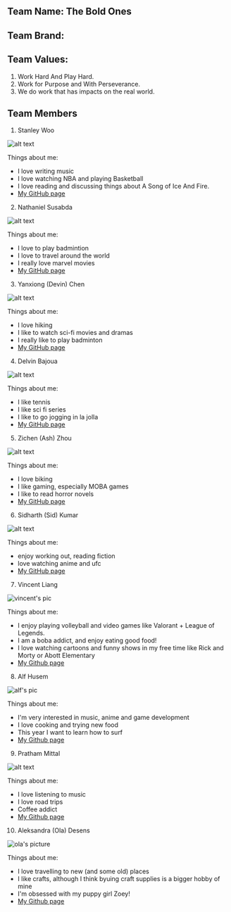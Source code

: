## Team Name: The Bold Ones


## Team Brand:


## Team Values:
1. Work Hard And Play Hard.
2. Work for Purpose and With Perseverance.
3. We do work that has impacts on the real world.



## **Team Members**
1. Stanley Woo

![alt text](stanley.jpeg)

Things about me:
- I love writing music
- I love watching NBA and playing Basketball
- I love reading and discussing things about A Song of Ice And Fire.
- [My GitHub page](https://github.com/stanley-woo)

2. Nathaniel Susabda

![alt text](nathan.JPG)

Things about me:
- I love to play badmintion
- I love to travel around the world
- I really love marvel movies
- [My GitHub page](https://github.com/nathanielsusabda)

3. Yanxiong (Devin) Chen

![alt text](devin.jpg)

Things about me:
- I love hiking
- I like to watch sci-fi movies and dramas
- I really like to play badminton
- [My GitHub page](https://github.com/DevinChen02)

4. Delvin Bajoua

 ![alt text](delvinphoto.jpg)
 
Things about me:
- I like tennis
- I like sci fi series 
- I like to go jogging in la jolla
- [My GitHub page](https://github.com/dbajoua)

5. Zichen (Ash) Zhou

 ![alt text](zichenZhou.jpg)
 
Things about me:
- I love biking
- I like gaming, especially MOBA games
- I like to read horror novels
- [My GitHub page](https://github.com/ASHZHOU02)

6. Sidharth (Sid) Kumar

![alt text](sid.png)

Things about me:
- enjoy working out, reading fiction
- love watching anime and ufc
- [My GitHub page](https://github.com/argonautica)

7. Vincent Liang

![vincent's pic](vin.jpg)

Things about me:
- I enjoy playing volleyball and video games like Valorant + League of Legends.
- I am a boba addict, and enjoy eating good food!
- I love watching cartoons and funny shows in my free time like Rick and Morty or Abott Elementary
- [My Github page](https://github.com/v1liang)

8. Alf Husem

![alf's pic](alf.jpg)

Things about me:
- I'm very interested in music, anime and game development
- I love cooking and trying new food
- This year I want to learn how to surf
- [My Github page](https://github.com/alfhusem)

9. Pratham Mittal

![alt text](prathamMittal.png)

Things about me:
- I love listening to music
- I love road trips
- Coffee addict
- [My Github page](https://github.com/pratham7554)

10. Aleksandra (Ola) Desens

![ola's picture](ola.jpg)

Things about me:
- I love travelling to new (and some old) places
- I like crafts, although I think byuing craft supplies is a bigger hobby of mine
- I'm obsessed with my puppy girl Zoey!
- [My Github page](https://github.com/adesens)
